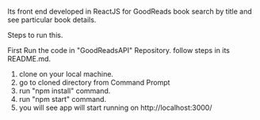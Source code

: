 Its front end developed in ReactJS for GoodReads book search by title and see particular book details.

Steps to run this.

First Run the code in "GoodReadsAPI" Repository. follow steps in its README.md.

1. clone on your local machine.
2. go to cloned directory from Command Prompt
3. run "npm install" command.
4. run "npm start" command.
5. you will see app will start running on http://localhost:3000/
